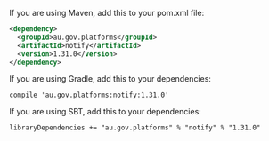 If you are using Maven, add this to your pom.xml file:

```xml
<dependency>
  <groupId>au.gov.platforms</groupId>
  <artifactId>notify</artifactId>
  <version>1.31.0</version>
</dependency>
```

If you are using Gradle, add this to your dependencies:

```
compile 'au.gov.platforms:notify:1.31.0'
```

If you are using SBT, add this to your dependencies:

```
libraryDependencies += "au.gov.platforms" % "notify" % "1.31.0"
```

